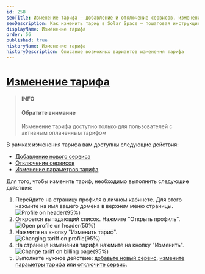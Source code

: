 ```yaml
---
id: 258
seoTitle: Изменение тарифа — добавление и отключение сервисов, изменение параметров тарифа
seoDescription: Как изменить тариф в Solar Space — пошаговая инструкция. Измените свой тарифный план, добавляйте новые сервисы, отключайте ненужные и настраивайте параметры прямо в личном кабинете
displayName: Изменение тарифа
order: 56
published: true
historyName: Изменение тарифа
historyDescription: Описание возможных вариантов изменения тарифа
---
```


# [Изменение тарифа](changing-tariff)

> **INFO**
> #### Обратите внимание
> Изменение тарифа доступно только для пользователей с активным оплаченным тарифом

В рамках изменения тарифа вам доступны следующие действия:
- [Добавление нового сервиса]([259])
- [Отключение сервисов]([260])
- [Изменение параметров тарифа]([261])

Для того, чтобы изменить тариф, необходимо выполнить следующие действия:
1. Перейдите на страницу профиля в личном кабинете. Для этого нажмите на имя вашего домена в верхнем меню страницы.
![Profile on header(95%)](https://img.solarspace.pro/docs/profile-on-header.jpg "Имя домена профиля в верхнем меню")  
2. Откроется выпадающий список. Нажмите "Открыть профиль".
![Open profile on header(50%)](https://img.solarspace.pro/docs/open-profile-on-header.jpg "Открыть профиль в верхнем меню") 
3. Нажмите на кнопку "Изменить тариф".
![Changing tariff on profile(95%)](https://img.solarspace.pro/docs/changing-tariff-on-profile.jpg "Изменение тарифа на странице профиля")
4. На странице изменения тарифа нажмите на кнопку "Изменить".
![Change tariff on billing page(95%)](https://img.solarspace.pro/docs/change-tariff-on-billing-page.jpg "Изменить тариф")
5. Выполните нужное действие: [добавьте новый сервис]([259]), [измените параметры тарифа]([261]) или [отключите сервис]([260]).